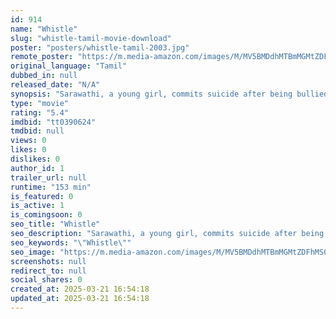 ```yaml
---
id: 914
name: "Whistle"
slug: "whistle-tamil-movie-download"
poster: "posters/whistle-tamil-2003.jpg"
remote_poster: "https://m.media-amazon.com/images/M/MV5BMDdhMTBmMGMtZDFhMS00MmUxLTljZjQtY2QxNTJkZmYwM2EwXkEyXkFqcGdeQXVyNTM3MDMyMDQ@._V1_SX300.jpg"
original_language: "Tamil"
dubbed_in: null
released_date: "N/A"
synopsis: "Sarawathi, a young girl, commits suicide after being bullied by Anjali and her friends. Years later, when her friends start turning up dead, she fears that Sarawathi has returned to exact revenge."
type: "movie"
rating: "5.4"
imdbid: "tt0390624"
tmdbid: null
views: 0
likes: 0
dislikes: 0
author_id: 1
trailer_url: null
runtime: "153 min"
is_featured: 0
is_active: 1
is_comingsoon: 0
seo_title: "Whistle"
seo_description: "Sarawathi, a young girl, commits suicide after being bullied by Anjali and her friends. Years later, when her friends start turning up dead, she fears that Sarawathi has returned to exact revenge."
seo_keywords: "\"Whistle\""
seo_image: "https://m.media-amazon.com/images/M/MV5BMDdhMTBmMGMtZDFhMS00MmUxLTljZjQtY2QxNTJkZmYwM2EwXkEyXkFqcGdeQXVyNTM3MDMyMDQ@._V1_SX300.jpg"
screenshots: null
redirect_to: null
social_shares: 0
created_at: 2025-03-21 16:54:18
updated_at: 2025-03-21 16:54:18
---
```


